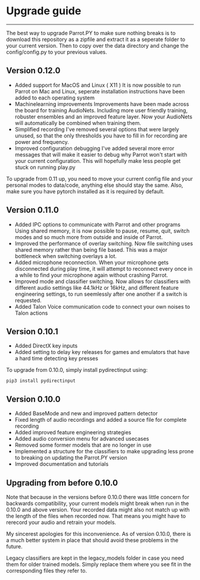 # Upgrade guide
-----------

The best way to upgrade Parrot.PY to make sure nothing breaks is to download this repository as a zipfile and extract it as a seperate folder to your current version.
Then to copy over the data directory and change the config/config.py to your previous values.

Version 0.12.0
-----

* Added support for MacOS and Linux ( X11 )
  It is now possible to run Parrot on Mac and Linux, seperate installation instructions have been added to each operating system
* Machinelearning improvements
  Improvements have been made across the board for training AudioNets. Including more user friendly training, robuster ensembles and an improved feature layer.
  Now your AudioNets will automatically be combined when training them.
* Simplified recording
  I've removed several options that were largely unused, so that the only thresholds you have to fill in for recording are power and frequency.
* Improved configuration debugging
  I've added several more error messages that will make it easier to debug why Parrot won't start with your current configuration. This will hopefully make less people get stuck on running play.py

To upgrade from 0.11 up, you need to move your current config file and your personal modes to data/code, anything else should stay the same.
Also, make sure you have pytorch installed as it is required by default.


Version 0.11.0
-----

* Added IPC options to communicate with Parrot and other programs
  Using shared memory, it is now possible to pause, resume, quit, switch modes and so much more from outside and inside of Parrot.
* Improved the performance of overlay switching.
  Now file switching uses shared memory rather than being file based. This was a major bottleneck when switching overlays a lot.
* Added microphone reconnection.
  When your microphone gets disconnected during play time, it will attempt to reconnect every once in a while to find your microphone again without crashing Parrot.
* Improved mode and classifier switching. 
  Now allows for classifiers with different audio settings like 44.1kHz or 16kHz, and different feature engineering settings, to run seemlessly after one another if a switch is requested.
* Added Talon Voice communication code to connect your own noises to Talon actions

Version 0.10.1
-----

* Added DirectX key inputs
* Added setting to delay key releases for games and emulators that have a hard time detecting key presses

To upgrade from 0.10.0, simply install pydirectinput using:

```
pip3 install pydirectinput
```

Version 0.10.0
-----
* Added BaseMode and new and improved pattern detector
* Fixed length of audio recordings and added a source file for complete recording
* Added improved feature engineering strategies
* Added audio conversion menu for advanced usecases
* Removed some former models that are no longer in use
* Implemented a structure for the classifiers to make upgrading less prone to breaking on updating the Parrot.PY version
* Improved documentation and tutorials

Upgrading from before 0.10.0
----

Note that because in the versions before 0.10.0 there was little concern for backwards compatibility, your current models might break when run in the 0.10.0 and above version.
Your recorded data might also not match up with the length of the files when recorded now. 
That means you might have to rerecord your audio and retrain your models.

My sincerest apologies for this inconvenience. As of version 0.10.0, there is a much better system in place that should avoid these problems in the future.

Legacy classifiers are kept in the legacy_models folder in case you need them for older trained models.
Simply replace them where you see fit in the corresponding files they refer to.